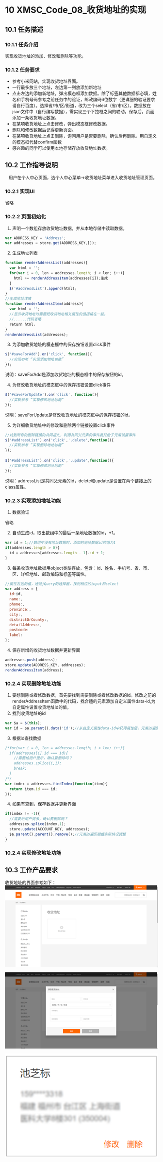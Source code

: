 # 10 XMSC_Code_08_收货地址的实现
## 10.1	任务描述
### 10.1.1 任务介绍
实现收货地址的添加、修改和删除等功能。
### 10.1.2	任务要求
* 参考小米网站，实现收货地址界面。
* 一行最多放三个地址，左边第一列放添加新地址
* 点击左边的添加新地址，弹出模态框添加数据。除了标签其他数据都必填，姓名和手机号码参考之前任务中的验证，邮政编码6位数字（更详细的验证要求请自行百度）。选择省/市/区/街道，改为三个select（省/市/区）。数据放在json文件中（自行编写数据），需实现三个下拉框之间的联动。保存后，页面添加一条收货地址数据。
* 在某项收货地址上点击修改，弹出模态框修改数据。
* 删除和修改数据后记得更新页面。
* 在某项收货地址上点击删除，询问用户是否要删除，确认后再删除。用自定义的模态框代替confirm函数
* 感兴趣的同学可以使用本地存储存放收货地址数据。

## 10.2	工作指导说明
    用户在个人中心页面，选个人中心菜单→收货地址菜单进入收货地址管理页面。 
### 10.2.1 实现UI
省略
### 10.2.2 页面初始化
1. 声明一个数组存放收货地址数据，并从本地存储中读取数据。
```javascript
var ADDRESS_KEY = 'Address';
var addresses = store.get(ADDRESS_KEY,[]);
```
2. 生成地址列表
```javascript
function renderAddressList(addresses){
  var html = '';
  for(var i = 0, len = addresses.length; i < len; i++){
    html += renderAddressItem(addresses[i]);生成
  }
  $('#addressList').append(html);
}
//生成地址详情
function renderAddressItem(address){
  var html = '';
  //显示收货地址时需要把收货地址相关属性的值拼接在一起。
  //......代码省略
  return html;
}
renderAddressList(addresses);
```
3. 为添加收货地址的模态框中的保存按钮设置click事件
```javascript
$('#saveForAdd').on('click', function(){
  //实现参考 “实现添加地址功能”
});
```
说明：saveForAdd是添加收货地址的模态框中的保存按钮的id。

4. 为修改收货地址的模态框中的保存按钮设置click事件
```javascript
$('#saveForUpdate').on('click', function(){
  //实现参考 “实现修改地址功能”
});
```
说明：saveForUpdate是修改收货地址的模态框中的保存按钮的id。

5. 为详细收货地址中的修改和删除两个链接设置click事件
```javascript
//找到所有的删除链接的共同祖先，利用共同父元素的事件委托给子元素设置事件
$('#addressList').on('click','.delete',function(){
  //实现参考 “实现删除地址功能”
});

$('#addressList').on('click','.update',function(){
  //实现参考 “实现修改地址功能”
});
```
说明：addressList是共同父元素的id，delete和update是设置在两个链接上的class属性。
### 10.2.3 实现添加地址功能
1. 数据验证

省略

2. 自动生成id，取出数组中的最后一条地址数据的id，+1。
```javascript
var id = 1;//数组中没有地址数据时，添加的地址数据id的值为1
if(addresses.length > 0){
  id = addresses[addresses.length - 1].id + 1;
}
```
3. 每条收货地址数据用object类型存放，包含：id、姓名、手机号、省、市、区、详细地址、邮政编码和标签等属性。
```javascript
//属性右边的值，通过jQuery的选择器，找到相应的input和select
var address = {
  id:id,
  name:,
  phone:,
  province:,
  city:,
  districtOrCounty:,
  detailAddress:,
  postcode:
  label:
};

```
4. 保存新增的收货地址数据并更新界面
```javascript
addresses.push(address);
store.update(ADDRESS_KEY, addresses);
renderAddressItem(address);
```
### 10.2.4 实现删除地址功能
1. 要想删除或者修改数据，首先要找到需要删除或者修改数据的id。修改之前的renderAddressItem函数中的代码，找合适的元素添加自定义属性data-id,为自定属性设置收货地址id的值。
2. 找到收货地址的id
```javascript
var $a = $(this);
var id = $a.parent().data('id');//从自定义属性data-id中获得属性值，元素的遍历根据实际情况调整
```
3. 根据id查找数据
```javascript
/*for(var i = 0, len = addresses.length; i < len; i++){
  if(addresses[i].id === id){
    //需要给用户提示，确认要删除吗？
    addresses.splice(i,1);
    break;
  }
}*/
var index = addresses.findIndex(function(item){
  return item.id === id;
});
```
4. 如果有查到，保存数据并更新界面
```javascript
if(index != -1){
  //需要给用户提示，确认要删除吗？
  addresses.splice(index,1);
  store.update(ACCOUNT_KEY, addresses);
  $a.parent().parent().remove();//元素的遍历根据实际情况调整
}
```
### 10.2.4 实现修改地址功能

## 10.3	工作产品要求
收货地址的界面参考如下：
![收货地址管理界面](https://github.com/chizhibiao/Mi/raw/master/images/收货地址.png)

![收货地址修改界面](https://github.com/chizhibiao/Mi/raw/master/images/添加收货地址.png)

![收货地址详情界面](https://github.com/chizhibiao/Mi/raw/master/images/收货地址详情.png)
